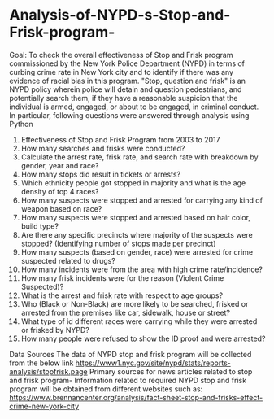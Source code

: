 # Analysis-of-NYPD-s-Stop-and-Frisk-program-
 Goal: To check the overall effectiveness of Stop and Frisk program commissioned by the New York Police Department (NYPD) in terms of 
 curbing crime rate in New York city and to identify if there was any evidence of racial bias in this program.
"Stop, question and frisk" is an NYPD policy wherein police will detain and question pedestrians, and potentially search them, if they 
have a reasonable suspicion that the individual is armed, engaged, or about to be engaged, in criminal conduct. 
In particular, following questions were answered through analysis using Python
1.	Effectiveness of Stop and Frisk Program from 2003 to 2017
2.	How many searches and frisks were conducted? 
3.	Calculate the arrest rate, frisk rate, and search rate with breakdown by gender, year and race?
4.	How many stops did result in tickets or arrests?
5.	Which ethnicity people got stopped in majority and what is the age density of top 4 races?
6.	How many suspects were stopped and arrested for carrying any kind of weapon based on race?
7.	How many suspects were stopped and arrested based on hair color, build type?
8.	Are there any specific precincts where majority of the suspects were stopped? (Identifying number of stops made per precinct)
9.	How many suspects (based on gender, race) were arrested for crime suspected related to drugs?
10.	How many incidents were from the area with high crime rate/incidence?
11.	How many frisk incidents were for the reason (Violent Crime Suspected)? 
12.	What is the arrest and frisk rate with respect to age groups?
13.	Who (Black or Non-Black) are more likely to be searched, frisked or arrested from the premises like car, sidewalk, house or street? 
14.	What type of id different races were carrying while they were arrested or frisked by NYPD?
15.	How many people were refused to show the ID proof and were arrested?

Data Sources
The data of NYPD stop and frisk program will be collected from the below link
https://www1.nyc.gov/site/nypd/stats/reports-analysis/stopfrisk.page
Primary sources for news articles related to stop and frisk program- Information related to required NYPD stop and frisk program will be obtained from different websites such as:
https://www.brennancenter.org/analysis/fact-sheet-stop-and-frisks-effect-crime-new-york-city
